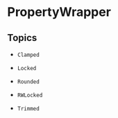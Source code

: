 # PropertyWrapper

## Topics

- ``Clamped``

- ``Locked``

- ``Rounded``

- ``RWLocked``

- ``Trimmed``

